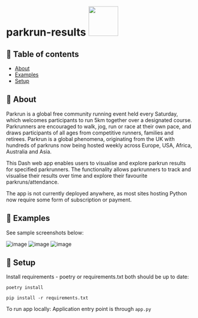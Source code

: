 # parkrun-results <img src="https://user-images.githubusercontent.com/94953297/218050503-c6260c37-f97f-4a70-bfa2-02c70df28b3c.jpg" width="80" height="80">

## 📖 Table of contents
* [About](https://github.com/jansen88/parkrun-results/tree/master#about)
* [Examples](https://github.com/jansen88/parkrun-results/tree/master#examples)
* [Setup](https://github.com/jansen88/parkrun-results/tree/master#setup)

## 🔎 About
Parkrun is a global free community running event held every Saturday, which welcomes participants to run 5km together over a designated course. Parkrunners are encouraged to walk, jog, run or race at their own pace, and draws participants of all ages from competitive runners, families and retirees. Parkrun is a global phenomena, originating from the UK with hundreds of parkruns now being hosted weekly across Europe, USA, Africa, Australia and Asia. 

This Dash web app enables users to visualise and explore parkrun results for specified parkrunners. The functionality allows parkrunners to track and visualise their results over time and explore their favourite parkruns/attendance.

The app is not currently deployed anywhere, as most sites hosting Python now require some form of subscription or payment.

## 🚀 Examples
See sample screenshots below:

![image](https://github.com/jansen88/parkrunFun/assets/94953297/55732323-c2da-4041-914b-3c4cf5ec71ba)
![image](https://github.com/jansen88/parkrunFun/assets/94953297/ce973aae-0358-4c1c-aa24-896ece39238c)
![image](https://github.com/jansen88/parkrunFun/assets/94953297/aac129ad-3e50-42b6-9c50-4257d2fffe10)

## 🔧 Setup
Install requirements - poetry or requirements.txt both should be up to date:
```
poetry install
```

```
pip install -r requirements.txt
```

To run app locally:
Application entry point is through `app.py`





